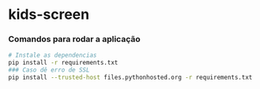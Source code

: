 # kids-screen

### Comandos para rodar a aplicação

```bash
# Instale as dependencias
pip install -r requirements.txt
### Caso dê erro de SSL
pip install --trusted-host files.pythonhosted.org -r requirements.txt

```
